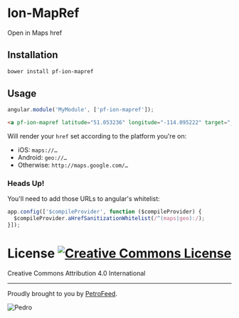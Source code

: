 # Ion-MapRef

Open in Maps href

## Installation

```bash
bower install pf-ion-mapref
```

## Usage

```javascript
angular.module('MyModule', ['pf-ion-mapref']);
```

```html
<a pf-ion-mapref latitude="51.053236" longitude="-114.095222" target="_blank">Open in Maps</a>
```
Will render your `href` set according to the platform you're on:
* iOS: `maps://…`
* Android: `geo://…`
* Otherwise: `http://maps.google.com/…`

### Heads Up!

You'll need to add those URLs to angular's whitelist:

```javascript
app.config(['$compileProvider', function ($compileProvider) {
  $compileProvider.aHrefSanitizationWhitelist(/^(maps|geo):/);
}]);
```

# License [![Creative Commons License](http://i.creativecommons.org/l/by/4.0/80x15.png)](http://creativecommons.org/licenses/by/4.0/)
Creative Commons Attribution 4.0 International

---

Proudly brought to you by [PetroFeed](http://PetroFeed.com).

![Pedro](https://www.petrofeed.com/img/company/pedro.png)
